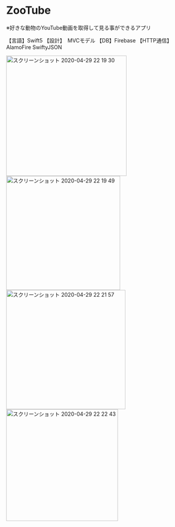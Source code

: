 # ZooTube
※好きな動物のYouTube動画を取得して見る事ができるアプリ

【言語】Swift5 
【設計】　MVCモデル
【DB】Firebase 
【HTTP通信】AlamoFire SwiftyJSON


<img width="322" alt="スクリーンショット 2020-04-29 22 19 30" src="https://user-images.githubusercontent.com/51296886/80600998-262df780-8a68-11ea-833d-390ea2eaee84.png"><img width="305" alt="スクリーンショット 2020-04-29 22 19 49" src="https://user-images.githubusercontent.com/51296886/80601009-2b8b4200-8a68-11ea-93e1-809eef5cc8f0.png"><img width="319" alt="スクリーンショット 2020-04-29 22 21 57" src="https://user-images.githubusercontent.com/51296886/80601018-2fb75f80-8a68-11ea-9777-31e76a6ee6f3.png"><img width="299" alt="スクリーンショット 2020-04-29 22 22 43" src="https://user-images.githubusercontent.com/51296886/80601022-31812300-8a68-11ea-93c8-2e25d56698d2.png">
